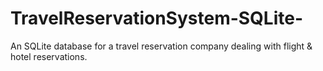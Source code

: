 # TravelReservationSystem-SQLite-
An SQLite database for a travel reservation company dealing with flight &amp; hotel reservations.
